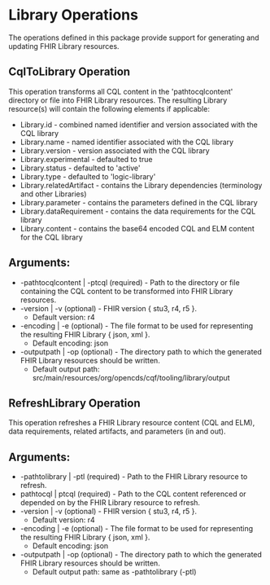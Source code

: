 # Library Operations

The operations defined in this package provide support for generating and updating FHIR Library resources.

## CqlToLibrary Operation

This operation transforms all CQL content in the 'pathtocqlcontent' directory or file into FHIR Library resources. 
The resulting Library resource(s) will contain the following elements if applicable:

- Library.id - combined named identifier and version associated with the CQL library
- Library.name - named identifier associated with the CQL library
- Library.version - version associated with the CQL library
- Library.experimental - defaulted to true
- Library.status - defaulted to 'active'
- Library.type - defaulted to 'logic-library'
- Library.relatedArtifact - contains the Library dependencies (terminology and other Libraries)
- Library.parameter - contains the parameters defined in the CQL library
- Library.dataRequirement - contains the data requirements for the CQL library
- Library.content - contains the base64 encoded CQL and ELM content for the CQL library

## Arguments:
- -pathtocqlcontent | -ptcql (required) - Path to the directory or file containing the CQL content to be transformed 
into FHIR Library resources.
- -version | -v (optional) - FHIR version { stu3, r4, r5 }.
    - Default version: r4
- -encoding | -e (optional) - The file format to be used for representing the resulting FHIR Library { json, xml }.
    - Default encoding: json
- -outputpath | -op (optional) - The directory path to which the generated FHIR Library resources should be written.
  - Default output path: src/main/resources/org/opencds/cqf/tooling/library/output

## RefreshLibrary Operation

This operation refreshes a FHIR Library resource content (CQL and ELM), data requirements, related artifacts, and 
parameters (in and out).

## Arguments:
- -pathtolibrary | -ptl (required) - Path to the FHIR Library resource to refresh.
- pathtocql | ptcql (required) - Path to the CQL content referenced or depended on by the FHIR Library resource to refresh.
- -version | -v (optional) - FHIR version { stu3, r4, r5 }.
  - Default version: r4
- -encoding | -e (optional) - The file format to be used for representing the resulting FHIR Library { json, xml }.
  - Default encoding: json
- -outputpath | -op (optional) - The directory path to which the generated FHIR Library resources should be written.
  - Default output path: same as -pathtolibrary (-ptl)
